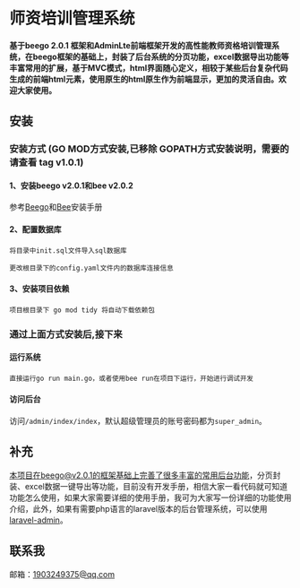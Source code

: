 # 师资培训管理系统

#### 基于beego 2.0.1 框架和AdminLte前端框架开发的高性能教师资格培训管理系统，在beego框架的基础上，封装了后台系统的分页功能，excel数据导出功能等丰富常用的扩展，基于MVC模式，html界面随心定义，相较于某些后台复杂代码生成的前端html元素，使用原生的html原生作为前端显示，更加的灵活自由。欢迎大家使用。

## 安装

### 安装方式 (GO MOD方式安装,已移除 GOPATH方式安装说明，需要的请查看 tag v1.0.1)

#### 1、安装beego v2.0.1和bee v2.0.2

参考[Beego](https://beego.me/docs/install/)和[Bee](https://beego.me/docs/install/bee.md)安装手册

#### 2、配置数据库

```
将目录中init.sql文件导入sql数据库

更改根目录下的config.yaml文件内的数据库连接信息
```

#### 3、安装项目依赖

```
项目根目录下 go mod tidy 将自动下载依赖包
```

### 通过上面方式安装后,接下来

#### 运行系统

```
直接运行go run main.go，或者使用bee run在项目下运行，开始进行调试开发
```

#### 访问后台

访问`/admin/index/index`，默认超级管理员的账号密码都为`super_admin`。

## 补充

本项目在beego@v2.0.1的框架基础上完善了很多丰富的常用后台功能，分页封装、excel数据一键导出等功能，目前没有开发手册，相信大家一看代码就可知道功能怎么使用，如果大家需要详细的使用手册，我可为大家写一份详细的功能使用介绍，此外，如果有需要php语言的laravel版本的后台管理系统，可以使用[laravel-admin](https://github.com/yuxingfei/laravel-admin)。

## 联系我

邮箱：1903249375@qq.com
